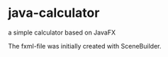 # java-calculator
a simple calculator based on JavaFX

The fxml-file was initially created with SceneBuilder.
